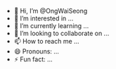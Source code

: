 - 👋 Hi, I’m @OngWaiSeong
- 👀 I’m interested in ...
- 🌱 I’m currently learning ...
- 💞️ I’m looking to collaborate on ...
- 📫 How to reach me ...
- 😄 Pronouns: ...
- ⚡ Fun fact: ...

<!---
OngWaiSeong/OngWaiSeong is a ✨ special ✨ repository because its `README.md` (this file) appears on your GitHub profile.
You can click the Preview link to take a look at your changes.
--->
